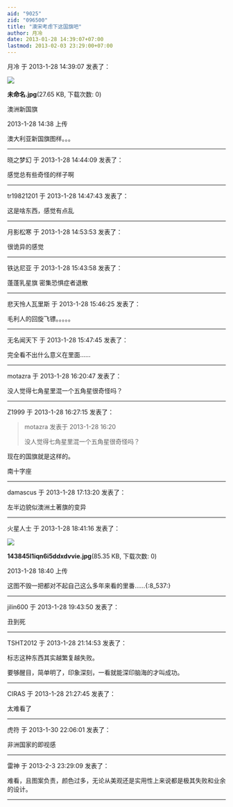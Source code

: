 ```yaml
---
aid: "9025"
zid: "096500"
title: "澳宋考虑下这国旗吧"
author: 月冷
date: 2013-01-28 14:39:07+07:00
lastmod: 2013-02-03 23:29:00+07:00
---
```


月冷 于 2013-1-28 14:39:07 发表了：

![](/9025/143845l1iqn6i5ddxdvvie.jpg)

**未命名.jpg**(27.65 KB, 下载次数: 0)

澳洲新国旗

2013-1-28 14:38 上传

澳大利亚新国旗图样。。。

---

晓之梦幻 于 2013-1-28 14:44:09 发表了：

感觉总有些奇怪的样子啊

---

tr19821201 于 2013-1-28 14:47:43 发表了：

这是啥东西，感觉有点乱

---

月影松寒 于 2013-1-28 14:53:53 发表了：

很诡异的感觉

---

铁达尼亚 于 2013-1-28 15:43:58 发表了：

蓬蓬乳星旗 密集恐惧症者退散

---

悲天怜人瓦里斯 于 2013-1-28 15:46:25 发表了：

毛利人的回旋飞镖。。。。。

---

无名闻天下 于 2013-1-28 15:47:45 发表了：

完全看不出什么意义在里面……

---

motazra 于 2013-1-28 16:20:47 发表了：

没人觉得七角星里混一个五角星很奇怪吗？

---

Z1999 于 2013-1-28 16:27:15 发表了：

> motazra 发表于 2013-1-28 16:20
>
> 没人觉得七角星里混一个五角星很奇怪吗？

现在的国旗就是这样的。

南十字座

---

damascus 于 2013-1-28 17:13:20 发表了：

左半边貌似澳洲土著旗的变异

---

火星人士 于 2013-1-28 18:41:16 发表了：

![](/9025/184037j79z1lcov7lj8v75.jpg)

**143845l1iqn6i5ddxdvvie.jpg**(85.35 KB, 下载次数: 0)

2013-1-28 18:40 上传

这图不毁一把都对不起自己这么多年来看的里番……{:8_537:}

---

jilin600 于 2013-1-28 19:43:50 发表了：

丑到死

---

TSHT2012 于 2013-1-28 21:14:53 发表了：

标志这种东西其实越繁复越失败。

要够醒目，简单明了，印象深刻，一看就能深印脑海的才叫成功。

---

CIRAS 于 2013-1-28 21:27:45 发表了：

太难看了

---

虎符 于 2013-1-30 22:06:01 发表了：

非洲国家的即视感

---

雷神 于 2013-2-3 23:29:09 发表了：

难看，且图案负责，颜色过多，无论从美观还是实用性上来说都是极其失败和业余的设计。

---
